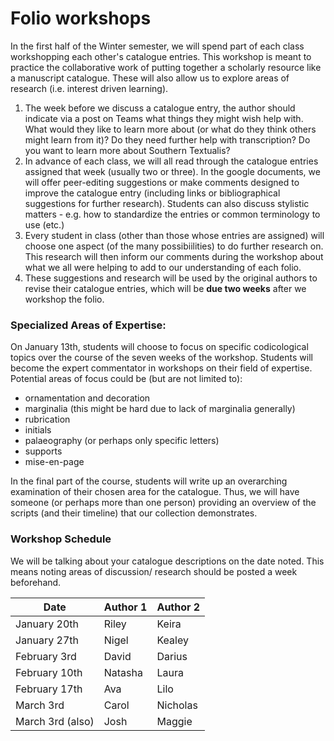# Folio workshops

In the first half of the Winter semester, we will spend part of each class workshopping each other's catalogue entries. This workshop is meant to practice the collaborative work of putting together a scholarly resource like a manuscript catalogue. These will also allow us to explore areas of research (i.e. interest driven learning).&#x20;

1. The week before we discuss a catalogue entry, the author should indicate via a post on Teams what things they might wish help with. What would they like to learn more about (or what do they think others might learn from it)? Do they need further help with transcription? Do you want to learn more about Southern Textualis?&#x20;
2. In advance of each class, we will all read through the catalogue entries assigned  that week (usually two or three). In the google documents, we will offer peer-editing suggestions or make comments designed to improve the catalogue entry (including links or bibliographical suggestions for further research). Students can also discuss stylistic matters - e.g. how to standardize the entries or common terminology to use (etc.)
3. Every student in class (other than those whose entries are assigned) will choose one aspect (of the many possibiilities) to do further research on. This research will then inform our comments during the workshop about what we all were helping to add to our understanding of each folio.&#x20;
4. These suggestions and research will be used by the original authors to revise their catalogue entries, which will be **due two weeks** after we workshop the folio.&#x20;

### Specialized Areas of Expertise:

On January 13th, students will choose to focus on specific codicological topics over the course of the seven weeks of the workshop. Students will become the expert commentator in workshops on their field of expertise.  Potential areas of focus could be (but are not limited to):

* ornamentation and decoration
* marginalia (this might be hard due to lack of marginalia generally)
* rubrication
* initials
* palaeography (or perhaps only specific letters)
* supports
* mise-en-page

In the final part of the course, students will write up an overarching examination of their chosen area for the catalogue. Thus, we will have someone (or perhaps more than one person) providing an overview of the scripts (and their timeline) that our collection demonstrates.&#x20;

### Workshop Schedule

We will be talking about your catalogue descriptions on the date noted. This means noting areas of discussion/ research should be posted a week beforehand.&#x20;

| Date             | Author 1 | Author 2 |
| ---------------- | -------- | -------- |
| January 20th     | Riley    | Keira    |
| January 27th     | Nigel    | Kealey   |
| February 3rd     | David    | Darius   |
| February 10th    | Natasha  | Laura    |
| February 17th    | Ava      | Lilo     |
| March 3rd        | Carol    | Nicholas |
| March 3rd (also) | Josh     | Maggie   |

